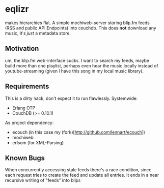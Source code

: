 eqlizr
======
makes hierarchies flat.
A simple mochiweb-server storing blip.fm feeds (RSS and public API Endpoints) into couchdb. 
This does **not** download any music, it's _just_ a metadata store.

Motivation
----------
um, the blip.fm web-interface sucks. I want to search my feeds, maybe build more than one playlist, perhaps even hear the music locally instead of youtube-streaming (given I have this song in my local music library). 

Requirements
------------
This is a dirty hack, don't expect it to run flawlessly.
Systemwide:
* Erlang OTP
* CouchDB (>= 0.10.1)

As project dependency:
* ecouch (in this case my (fork)[http://github.com/lennart/ecouch])
* mochiweb
* erlsom (for XML-Parsing)



Known Bugs
----------
When concurrently accessing stale feeds there's a race condition, since each request tries to create the feed and update all entries. It ends in a near recursive writing of "feeds" into blips
